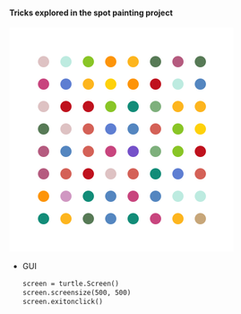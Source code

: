 #### Tricks explored in the spot painting project

![painting](https://github.com/hoytlui/Experiments/blob/main/GUI%20-%20spot%20painting/painting.png)

- GUI
  ```
  screen = turtle.Screen()
  screen.screensize(500, 500)
  screen.exitonclick()
  ```
